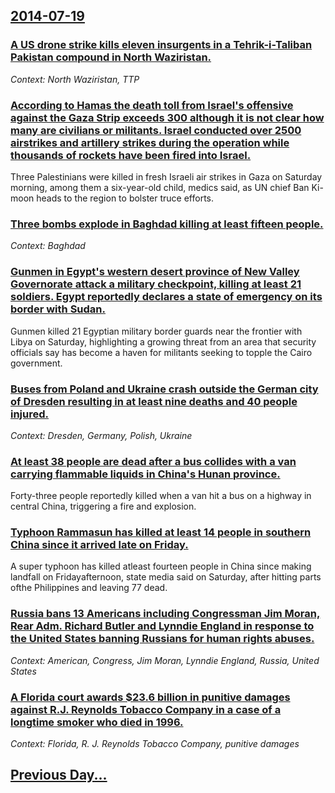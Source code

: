 ## [2014-07-19](/news/2014/07/19/index.md)

### [A US drone strike kills eleven insurgents in a Tehrik-i-Taliban Pakistan compound in North Waziristan. ](/news/2014/07/19/a-us-drone-strike-kills-eleven-insurgents-in-a-tehrik-i-taliban-pakistan-compound-in-north-waziristan.md)
_Context: North Waziristan, TTP_

### [According to Hamas the death toll from Israel's offensive against the Gaza Strip exceeds 300 although it is not clear how many are civilians or militants. Israel conducted over 2500 airstrikes and artillery strikes during the operation while thousands of rockets have been fired into Israel. ](/news/2014/07/19/according-to-hamas-the-death-toll-from-israel-s-offensive-against-the-gaza-strip-exceeds-300-although-it-is-not-clear-how-many-are-civilians.md)
Three Palestinians were killed in fresh Israeli air strikes in Gaza on Saturday morning, among them a six-year-old child, medics said, as UN chief Ban Ki-moon heads to the region to bolster truce efforts.

### [Three bombs explode in Baghdad killing at least fifteen people. ](/news/2014/07/19/three-bombs-explode-in-baghdad-killing-at-least-fifteen-people.md)
_Context: Baghdad_

### [Gunmen in Egypt's western desert province of New Valley Governorate attack a military checkpoint, killing at least 21 soldiers. Egypt reportedly declares a state of emergency on its border with Sudan. ](/news/2014/07/19/gunmen-in-egypt-s-western-desert-province-of-new-valley-governorate-attack-a-military-checkpoint-killing-at-least-21-soldiers-egypt-report.md)
Gunmen killed 21 Egyptian military border guards near the frontier with Libya on Saturday, highlighting a growing threat from an area that security officials say has become a haven for militants seeking to topple the Cairo government.

### [Buses from Poland and Ukraine crash outside the German city of Dresden resulting in at least nine deaths and 40 people injured. ](/news/2014/07/19/buses-from-poland-and-ukraine-crash-outside-the-german-city-of-dresden-resulting-in-at-least-nine-deaths-and-40-people-injured.md)
_Context: Dresden, Germany, Polish, Ukraine_

### [At least 38 people are dead after a bus collides with a van carrying flammable liquids in China's Hunan province. ](/news/2014/07/19/at-least-38-people-are-dead-after-a-bus-collides-with-a-van-carrying-flammable-liquids-in-china-s-hunan-province.md)
Forty-three people reportedly killed when a van hit a bus on a highway in central China, triggering a fire and explosion.

### [Typhoon Rammasun has killed at least 14 people in southern China since it arrived late on Friday. ](/news/2014/07/19/typhoon-rammasun-has-killed-at-least-14-people-in-southern-china-since-it-arrived-late-on-friday.md)
A super typhoon has killed atleast fourteen people in China since making landfall on Fridayafternoon, state media said on Saturday, after hitting parts ofthe Philippines and leaving 77 dead.

### [Russia bans 13 Americans including Congressman Jim Moran, Rear Adm. Richard Butler and Lynndie England in response to the United States banning Russians for human rights abuses. ](/news/2014/07/19/russia-bans-13-americans-including-congressman-jim-moran-rear-adm-richard-butler-and-lynndie-england-in-response-to-the-united-states-bann.md)
_Context: American, Congress, Jim Moran, Lynndie England, Russia, United States_

### [A Florida court awards $23.6 billion in punitive damages against R.J. Reynolds Tobacco Company in a case of a longtime smoker who died in 1996. ](/news/2014/07/19/a-florida-court-awards-23-6-billion-in-punitive-damages-against-r-j-reynolds-tobacco-company-in-a-case-of-a-longtime-smoker-who-died-in-19.md)
_Context: Florida, R. J. Reynolds Tobacco Company, punitive damages_

## [Previous Day...](/news/2014/07/18/index.md)

